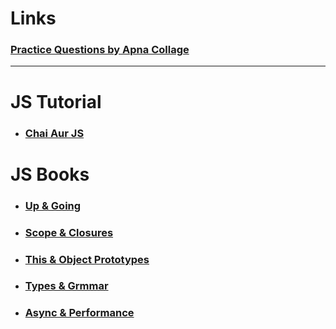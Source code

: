 # Links
### [Practice Questions by Apna Collage](https://docs.google.com/spreadsheets/d/1hXserPuxVoWMG9Hs7y8wVdRCJTcj3xMBAEYUOXQ5Xag/edit?gid=0#gid=0)

---

# JS Tutorial
- ### [Chai Aur JS](https://github.com/hiteshchoudhary/js-hindi-youtube)

# JS Books
- ### [Up & Going](https://blog.chethanspoojary.com/wp-content/uploads/2024/09/learn-DSA-JS-Resource-Book-01.pdf)
- ### [Scope & Closures](https://blog.chethanspoojary.com/wp-content/uploads/2024/09/learn-DSA-JS-Resource-Book-01.pdf)
- ### [This & Object Prototypes](https://blog.chethanspoojary.com/wp-content/uploads/2024/09/learn-DSA-JS-Resource-Book-03.pdf)
- ### [Types & Grmmar](https://blog.chethanspoojary.com/wp-content/uploads/2024/09/learn-DSA-JS-Resource-Book-04pdf)
- ### [Async & Performance](https://blog.chethanspoojary.com/wp-content/uploads/2024/09/learn-DSA-JS-Resource-Book-05pdf)